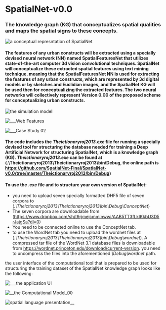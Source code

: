 # SpatialNet-v0.0
### The knowledge graph (KG) that conceptualizes spatial qualities and maps the spatial signs to these concepts. 


![a conceptual represntation of SpatialNet](https://user-images.githubusercontent.com/47088273/58963174-fe2d0a00-87ac-11e9-8b7e-f677bca329a6.jpg "Sample concepts of SpatialNet")

#### The features of any urban constructs will be extracted using a specially devised neural network (NN) named SpatialFeaturesNet that utilizes state-of-the-art computer 3d vision convolutional techniques. SpatialNet will conceptualize these extracted spatial features using text mining technique. meaning that the SpatialFeaturesNet NN is used for extracting the features of any urban constructs, which are represented by 3d digital models or by sketches and Euclidian images, and the SpatialNet KG will be used then for conceptualizing the extracted features. The two neural networks will collectively represent Version 0.00 of the proposed scheme for conceptualizing urban constructs.
![the simulation model](https://user-images.githubusercontent.com/47088273/59296408-38ebe200-8c86-11e9-8d25-a92a50291f23.png "The proposed procedure for conceptualizing urban constructs, (1) is SpatialFeaturesNet and (2) is SpatialNet")

![___Web Features](https://user-images.githubusercontent.com/47088273/59297589-da743300-8c88-11e9-8b91-d6a958d5a3ae.png "exemplary features that will be extracted from any urban construct using SpatialFeaturesNet")

![___Case Study 02](https://user-images.githubusercontent.com/47088273/59297821-6f772c00-8c89-11e9-8e85-d0c1008ff32a.png "exemplary extracted features of an urban construct, these features can be comprehensively conceptualized using the KG of SpatialNet")

#### The code includes the _Theictionaryroj2013.exe_ file for running a specially devised tool for structuring the database needed for training a Deep Artificial Network for structuring SpatialNet, which is a knowledge graph (KG). _Theictionaryroj2013.exe_ can be found at (.\Theictionaryroj2013\Theictionaryroj2013\bin\Debug, the online path is  https://github.com/SpatialNet-Final/SpatialNet-v0.0/tree/master/Theictionaryroj2013/bin/Debug)

#### To use the .exe file and to structure  your own version of SpatialNet:
- you need to upload  seven specially formatted DHF5 file of seven corpora to  (_.\Theictionaryroj2013\Theictionaryroj2013\bin\Debug\ConceptNet_)
- The seven corpora are downloadable from (https://www.dropbox.com/sh/t9rjmejcmminwwj/AAB5TT3fLklKkbU3D5rJajgSa?dl=0)
- You need to be connected online to use the ConceptNet tab.
- to use the WordNet tab you need to upload the wordnet files at (_.\Theictionaryroj2013\Theictionaryroj2013\bin\Debug\wordnet_). A compressed tar file of the WordNet 3.1 database files is downloadable from https://wordnet.princeton.edu/download/current-version. you need to uncompress the files into the aforementioned _\Debug\wordnet_ path. 

the user interface of the computational tool that is prepared to be used for structuring the training dataset of the SpatialNet knowledge graph looks like the following:

![___the application UI](https://user-images.githubusercontent.com/47088273/59104925-1af34a00-8933-11e9-9544-19352dd2de3b.png "a graphical interface of the computational tool that will generate the training dataset")

![__the Computational Model_00](https://user-images.githubusercontent.com/47088273/59298067-fcba8080-8c89-11e9-9393-d5fd8d436030.png "the deep NN that will predict the completion  of the SpatialNet's graph")

![spatial language presentation__](https://user-images.githubusercontent.com/47088273/53517776-1f100000-3ad8-11e9-86a5-d8c08fe48140.gif)
